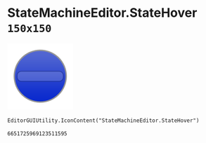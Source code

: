 # StateMachineEditor.StateHover `150x150`
<img src="/img/StateMachineEditor.StateHover.png" width=150 height=150>

``` CSharp
EditorGUIUtility.IconContent("StateMachineEditor.StateHover")
```
```
6651725969123511595
```
